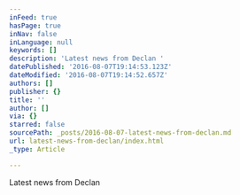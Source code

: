 ```yaml
---
inFeed: true
hasPage: true
inNav: false
inLanguage: null
keywords: []
description: 'Latest news from Declan '
datePublished: '2016-08-07T19:14:53.123Z'
dateModified: '2016-08-07T19:14:52.657Z'
authors: []
publisher: {}
title: ''
author: []
via: {}
starred: false
sourcePath: _posts/2016-08-07-latest-news-from-declan.md
url: latest-news-from-declan/index.html
_type: Article

---
```

Latest news from Declan